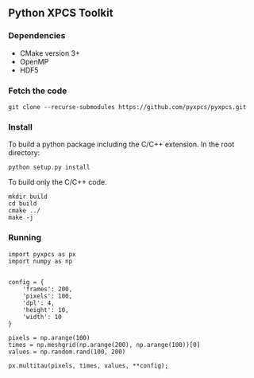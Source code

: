 ## Python XPCS Toolkit

### Dependencies

* CMake version 3+
* OpenMP
* HDF5

### Fetch the code

```
git clone --recurse-submodules https://github.com/pyxpcs/pyxpcs.git
```

### Install

To build a python package including the C/C++ extension. In the root directory:
```
python setup.py install
```

To build only the C/C++ code.

```
mkdir build
cd build
cmake ../
make -j
```

### Running

```
import pyxpcs as px
import numpy as np


config = {
    'frames': 200,
    'pixels': 100,
    'dpl': 4,
    'height': 10,
    'width': 10
}

pixels = np.arange(100)
times = np.meshgrid(np.arange(200), np.arange(100))[0]
values = np.random.rand(100, 200)

px.multitau(pixels, times, values, **config);
```




